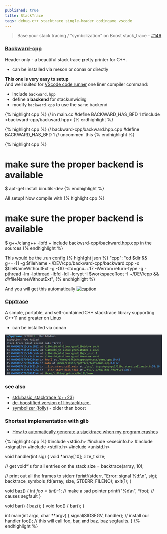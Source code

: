 ```yaml
---
published: true
title: StackTrace
tags: debug-c++ stacktrace single-header codingame vscode
---
```

> Base your stack tracing / "symbolization" on Boost stack_trace - [#146](https://github.com/doctest/doctest/issues/146)

### [Backward-cpp](https://github.com/bombela/backward-cpp?tab=readme-ov-file#backward-cpp-)
Header only - a beautiful stack trace pretty printer for C++.
- can be installed via meson or conan or directly

**This one is very easy to setup**  
And well suited  for  [VScode code runner](https://marketplace.visualstudio.com/items?itemName=formulahendry.code-runner) one liner compiler command:
- include `backward.hpp`
- define a **backend** for stackunwiding
- modify `backward.cpp` to use the same backend


{% highlight cpp %}
// in main.cc
#define BACKWARD_HAS_BFD 1
#include <backward-cpp/backward.hpp>
{% endhighlight %}

{% highlight cpp %}
// backward-cpp/backward.hpp.cpp
#define BACKWARD_HAS_BFD 1    // uncomment this
{% endhighlight %}

{% highlight cpp %}
# make sure the proper backend is available
$ apt-get install binutils-dev
{% endhighlight %}

All setup! Now compile with
{% highlight cpp %}
# make sure the proper backend is available
$ g++/clang++ -lbfd + include backward-cpp/backward.hpp.cpp in the sources
{% endhighlight %}

This would be the .run config
{% highlight json %}
"cpp": "cd $dir && g++-11 -g $fileName ~/DEV/cpp/backward-cpp/backward.cpp -o $fileNameWithoutExt -g -O0 -std=gnu++17 -Werror=return-type -g -pthread -lm -lpthread -lbfd -ldl -lcrypt -I $workspaceRoot -I ~/DEV/cpp  && $dir$fileNameWithoutExt",
{% endhighlight %}

And you will get this automatically
[![caption](https://github.com/bombela/backward-cpp/raw/master/doc/pretty.png)](https://github.com/bombela/backward-cpp/tree/master?tab=readme-ov-file#backward-cpp-)

### [Cpptrace](https://github.com/jeremy-rifkin/cpptrace?tab=readme-ov-file#cpptrace-)
A simple, portable, and self-contained C++ stacktrace library supporting C++11 and greater on Linux
- can be installed via conan

[![caption](https://github.com/jeremy-rifkin/cpptrace/raw/main/res/from_current.png)](https://github.com/jeremy-rifkin/cpptrace?tab=readme-ov-file#30-second-overview)

### see also

- [std::basic_stacktrace (c++23)](https://en.cppreference.com/w/cpp/utility/basic_stacktrace)
- [de-boostified version of libstacktrace.](https://github.com/eyalroz/stacktrace/)
- [symbolizer (folly)](https://github.com/facebook/folly/tree/main/folly/experimental/symbolizer) - older than boost

### Shortest implementation with glib

- [How to automatically generate a stacktrace when my program crashes](https://stackoverflow.com/questions/77005/how-to-automatically-generate-a-stacktrace-when-my-program-crashes)

{% highlight cpp %}
#include <stdio.h>
#include <execinfo.h>
#include <signal.h>
#include <stdlib.h>
#include <unistd.h>


void handler(int sig) {
  void *array[10];
  size_t size;

  // get void*'s for all entries on the stack
  size = backtrace(array, 10);

  // print out all the frames to stderr
  fprintf(stderr, "Error: signal %d:\n", sig);
  backtrace_symbols_fd(array, size, STDERR_FILENO);
  exit(1);
}

void baz() {
 int *foo = (int*)-1; // make a bad pointer
  printf("%d\n", *foo);       // causes segfault
}

void bar() { baz(); }
void foo() { bar(); }


int main(int argc, char **argv) {
  signal(SIGSEGV, handler);   // install our handler
  foo(); // this will call foo, bar, and baz.  baz segfaults.
}
{% endhighlight %}
